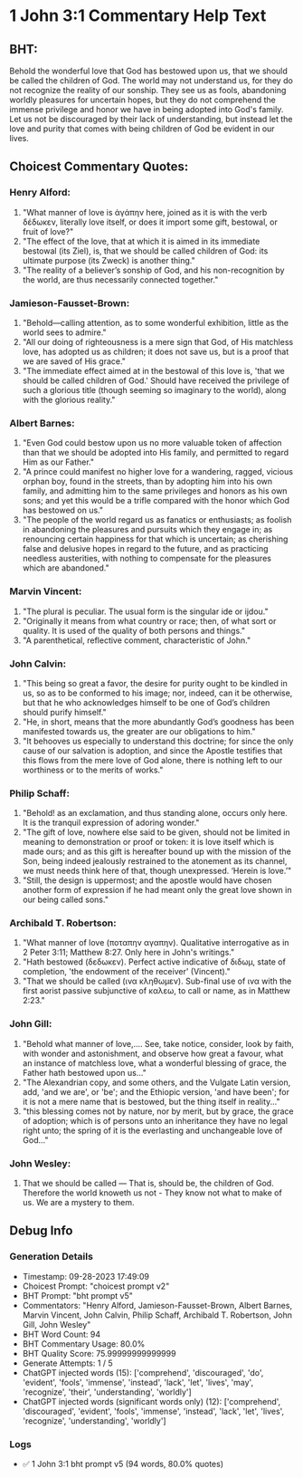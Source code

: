 # 1 John 3:1 Commentary Help Text

## BHT:
Behold the wonderful love that God has bestowed upon us, that we should be called the children of God. The world may not understand us, for they do not recognize the reality of our sonship. They see us as fools, abandoning worldly pleasures for uncertain hopes, but they do not comprehend the immense privilege and honor we have in being adopted into God's family. Let us not be discouraged by their lack of understanding, but instead let the love and purity that comes with being children of God be evident in our lives.

## Choicest Commentary Quotes:
### Henry Alford:
1. "What manner of love is ἀγάπην here, joined as it is with the verb δέδωκεν, literally love itself, or does it import some gift, bestowal, or fruit of love?"
2. "The effect of the love, that at which it is aimed in its immediate bestowal (its Ziel), is, that we should be called children of God: its ultimate purpose (its Zweck) is another thing."
3. "The reality of a believer’s sonship of God, and his non-recognition by the world, are thus necessarily connected together."

### Jamieson-Fausset-Brown:
1. "Behold—calling attention, as to some wonderful exhibition, little as the world sees to admire."
2. "All our doing of righteousness is a mere sign that God, of His matchless love, has adopted us as children; it does not save us, but is a proof that we are saved of His grace."
3. "The immediate effect aimed at in the bestowal of this love is, 'that we should be called children of God.' Should have received the privilege of such a glorious title (though seeming so imaginary to the world), along with the glorious reality."

### Albert Barnes:
1. "Even God could bestow upon us no more valuable token of affection than that we should be adopted into His family, and permitted to regard Him as our Father."
2. "A prince could manifest no higher love for a wandering, ragged, vicious orphan boy, found in the streets, than by adopting him into his own family, and admitting him to the same privileges and honors as his own sons; and yet this would be a trifle compared with the honor which God has bestowed on us."
3. "The people of the world regard us as fanatics or enthusiasts; as foolish in abandoning the pleasures and pursuits which they engage in; as renouncing certain happiness for that which is uncertain; as cherishing false and delusive hopes in regard to the future, and as practicing needless austerities, with nothing to compensate for the pleasures which are abandoned."

### Marvin Vincent:
1. "The plural is peculiar. The usual form is the singular ide or ijdou."
2. "Originally it means from what country or race; then, of what sort or quality. It is used of the quality of both persons and things."
3. "A parenthetical, reflective comment, characteristic of John."

### John Calvin:
1. "This being so great a favor, the desire for purity ought to be kindled in us, so as to be conformed to his image; nor, indeed, can it be otherwise, but that he who acknowledges himself to be one of God’s children should purify himself."
2. "He, in short, means that the more abundantly God’s goodness has been manifested towards us, the greater are our obligations to him."
3. "It behooves us especially to understand this doctrine; for since the only cause of our salvation is adoption, and since the Apostle testifies that this flows from the mere love of God alone, there is nothing left to our worthiness or to the merits of works."

### Philip Schaff:
1. "Behold! as an exclamation, and thus standing alone, occurs only here. It is the tranquil expression of adoring wonder."
2. "The gift of love, nowhere else said to be given, should not be limited in meaning to demonstration or proof or token: it is love itself which is made ours; and as this gift is hereafter bound up with the mission of the Son, being indeed jealously restrained to the atonement as its channel, we must needs think here of that, though unexpressed. ‘Herein is love.’"
3. "Still, the design is uppermost; and the apostle would have chosen another form of expression if he had meant only the great love shown in our being called sons."

### Archibald T. Robertson:
1. "What manner of love (ποταπην αγαπην). Qualitative interrogative as in 2 Peter 3:11; Matthew 8:27. Only here in John's writings." 
2. "Hath bestowed (δεδωκεν). Perfect active indicative of διδωμ, state of completion, 'the endowment of the receiver' (Vincent)." 
3. "That we should be called (ινα κληθωμεν). Sub-final use of ινα with the first aorist passive subjunctive of καλεω, to call or name, as in Matthew 2:23."

### John Gill:
1. "Behold what manner of love,.... See, take notice, consider, look by faith, with wonder and astonishment, and observe how great a favour, what an instance of matchless love, what a wonderful blessing of grace, the Father hath bestowed upon us..."
2. "The Alexandrian copy, and some others, and the Vulgate Latin version, add, 'and we are', or 'be'; and the Ethiopic version, 'and have been'; for it is not a mere name that is bestowed, but the thing itself in reality..."
3. "this blessing comes not by nature, nor by merit, but by grace, the grace of adoption; which is of persons unto an inheritance they have no legal right unto; the spring of it is the everlasting and unchangeable love of God..."

### John Wesley:
1. That we should be called — That is, should be, the children of God. Therefore the world knoweth us not - They know not what to make of us. We are a mystery to them.


## Debug Info
### Generation Details
- Timestamp: 09-28-2023 17:49:09
- Choicest Prompt: "choicest prompt v2"
- BHT Prompt: "bht prompt v5"
- Commentators: "Henry Alford, Jamieson-Fausset-Brown, Albert Barnes, Marvin Vincent, John Calvin, Philip Schaff, Archibald T. Robertson, John Gill, John Wesley"
- BHT Word Count: 94
- BHT Commentary Usage: 80.0%
- BHT Quality Score: 75.99999999999999
- Generate Attempts: 1 / 5
- ChatGPT injected words (15):
	['comprehend', 'discouraged', 'do', 'evident', 'fools', 'immense', 'instead', 'lack', 'let', 'lives', 'may', 'recognize', 'their', 'understanding', 'worldly']
- ChatGPT injected words (significant words only) (12):
	['comprehend', 'discouraged', 'evident', 'fools', 'immense', 'instead', 'lack', 'let', 'lives', 'recognize', 'understanding', 'worldly']

### Logs
- ✅ 1 John 3:1 bht prompt v5 (94 words, 80.0% quotes)